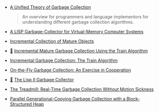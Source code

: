 * [A Unified Theory of Garbage Collection](https://www.cs.cornell.edu/courses/cs6120/2019fa/blog/unified-theory-gc/)
    > An overview for programmers and language implementors for understanding different garbage collection algorithms.
* [A LISP Garbage-Collector for Virtual-Memory Computer Systems](https://www.cs.purdue.edu/homes/hosking/690M/p611-fenichel.pdf)

* [Incremental Collection of Mature Objects](http://pdf.aminer.org/000/465/194/incremental_collection_of_mature_objects.pdf)
* [:scroll:](incremental_mature_garbage_collection_using_the_train_algorithm.pdf) [Incremental Mature Garbage Collection Using the Train Algorithm](https://www.sics.se/~seif/DatalogiII/Book/train.ps)
* [Incremental Garbage Collection: The Train Algorithm](http://www.ssw.uni-linz.ac.at/General/Staff/TW/Wuerthinger05Train.pdf)
* [On-the-Fly Garbage Collection: An Exercise in Cooperation](https://lamport.azurewebsites.net/pubs/garbage.pdf)
* [:scroll:](the_lisp_ii_garbage_collector.pdf) [The Lisp II Garbage Collector](http://www.softwarepreservation.com/projects/LISP/lisp2/TM-3417_500_00_LISP2_GC_Spec.pdf)
* [The Treadmill: Real-Time Garbage Collection Without Motion Sickness](http://plover.com/~mjd/misc/hbaker-archive/NoMotionGC.html)
* [Parallel Generational-Copying Garbage Collection with a Block-Structured
  Heap](http://simonmar.github.io/bib/papers/parallel-gc.pdf)

